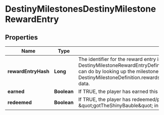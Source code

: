 
# DestinyMilestonesDestinyMilestoneRewardEntry

## Properties
Name | Type | Description | Notes
------------ | ------------- | ------------- | -------------
**rewardEntryHash** | **Long** | The identifier for the reward entry in question. It is important to look up the related DestinyMilestoneRewardEntryDefinition to get the static details about the reward, which you can do by looking up the milestone&#39;s DestinyMilestoneDefinition and examining the DestinyMilestoneDefinition.rewards[rewardCategoryHash].rewardEntries[rewardEntryHash] data. |  [optional]
**earned** | **Boolean** | If TRUE, the player has earned this reward. |  [optional]
**redeemed** | **Boolean** | If TRUE, the player has redeemed/picked up/obtained this reward. Feel free to alias this to \&quot;gotTheShinyBauble\&quot; in your own codebase. |  [optional]



